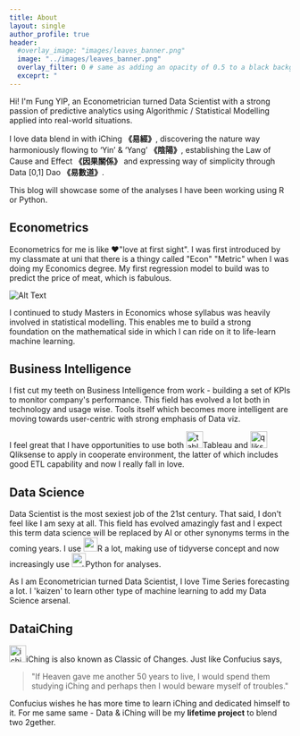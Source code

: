```yaml
---
title: About
layout: single
author_profile: true
header:
  #overlay_image: "images/leaves_banner.png"
  image: "../images/leaves_banner.png"
  overlay_filter: 0 # same as adding an opacity of 0.5 to a black background
  exceprt: "                                                                               "                                                          
---
```

Hi! I'm Fung YIP, an Econometrician turned Data Scientist with a strong passion of predictive analytics using Algorithmic / Statistical Modelling applied into real-world situations.

I love data blend in with iChing **《易經》**, discovering the nature way harmoniously flowing to ‘Yin’ & ‘Yang’ **《陰陽》**, establishing the Law of Cause and Effect **《因果關係》** and
expressing way of simplicity through Data [0,1] Dao **《易數道》**.

This blog will showcase some of the analyses I have been working using R or Python.

## Econometrics

Econometrics for me is like :heart:"love at first sight". I was first introduced by my classmate at uni that there is a thingy called "Econ" "Metric" when I was doing my Economics degree. My first regression model to build was to predict the price of meat, which is fabulous.

![Alt Text](https://imgs.xkcd.com/comics/machine_learning.png)

I continued to study Masters in Economics whose syllabus was heavily involved in statistical modelling. This enables me to build a strong foundation on the mathematical side in which I can ride on it to life-learn machine learning.

## Business Intelligence

I fist cut my teeth on Business Intelligence from work - building a set of KPIs to monitor company's performance. This field has evolved a lot both in technology and usage wise. Tools itself which becomes more intelligent are moving towards user-centric with strong emphasis of Data viz.

I feel great that I have opportunities to use both <img class="inline-icon" src="../images/logo/tableau.PNG" width="30" alt="tableau icon" title="Tableau"><span class='salient'>Tableau</span> and <img class="inline-icon" src="../images/logo/qliksense.PNG" width="30" alt="qliksense icon" title="Qliksense"><span class='salient'>Qliksense</span> to apply in cooperate environment, the latter of which includes good ETL capability and now I really fall in love.

## Data Science
Data Scientist is the most sexiest job of the 21st century. That said, I don't feel like I am sexy at all. This field has evolved amazingly fast and I expect this term data science will be replaced by AI or other synonyms terms in the coming years. I use <img class="inline-icon" src="../images/logo/r.png" width="25" alt="r icon" title="R"><span class='salient'>R</span> a lot, making use of tidyverse concept and now increasingly use <img class="inline-icon" src="../images/logo/python.PNG" width="25" alt="python icon" title="Python"><span class='salient'>Python</span> for analyses.

As I am Econometrician turned Data Scientist, I love Time Series forecasting a lot. I 'kaizen' to learn other type of machine learning to add my Data Science arsenal.



<!---
<img class="inline-icon" src="../images/logo/qliksense.PNG" width="30" alt="qliksense icon" title="Qliksense"><span class='salient'>Qliksense</span>
<img class="inline-icon" src="../images/logo/tableau.PNG" width="30" alt="tableau icon" title="Tableau"><span class='salient'>Tableau</span>
<img class="inline-icon" src="../images/logo/iching.jpg" width="30" alt="iching icon" title="iChing"><span class='salient'>iChing</span>


--->


## DataiChing
<img class="inline-icon" src="../images/logo/iching.jpg" width="30" alt="iching icon" title="iChing"><span class='salient'>iChing</span>
 is also known as Classic of Changes.  Just like Confucius says,
 >"If Heaven gave me another 50 years to live, I would spend them studying iChing and perhaps then I would beware myself of troubles."

 Confucius wishes he has more time to learn iChing and dedicated himself to it.
 For me same same - Data & iChing will be my **lifetime project** to blend two 2gether.

<!-- ### Digital Analytics

Digital Analytics has gained popularity as O2O took off. When I was in newspaper industry which needs to keep track of users online behavior and consumption. I 'kaizen' to learn how to track an app usage, attempting to understand the whole online ecosystem. Google Analytics is the main tool I use for digital  for tracking analyses
--->
